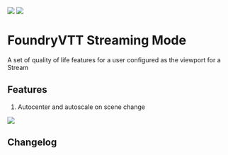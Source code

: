 ![](https://img.shields.io/badge/Foundry-v0.7.1-informational)
[![](https://img.shields.io/badge/Buy%20Me%20A%20Coffee-%243-orange)](https://www.buymeacoffee.com/T2tZvWJ)


# FoundryVTT Streaming Mode

A set of quality of life features for a user configured as the viewport for a Stream

## Features

1) Autocenter and autoscale on scene change

![](./autocenter.gif)


## Changelog

